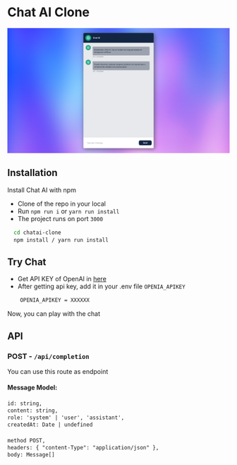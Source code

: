 # Chat AI Clone

![](./public/ChatAI.png)

## Installation   

Install Chat AI with npm

- Clone of the repo in your local
- Run `npm run i` or `yarn run install`
- The project runs on port `3000`


```bash
  cd chatai-clone
  npm install / yarn run install
```
    
## Try Chat

- Get API KEY of OpenAI in [here](https://platform.openai.com/playground)
- After getting api key, add it in your .env file `OPENIA_APIKEY`

```bash
    OPENIA_APIKEY = XXXXXX
```

Now, you can play with the chat

## API

### POST - `/api/completion`
You can use this route as endpoint

#### Message Model:
    id: string,   
    content: string,   
    role: 'system' | 'user', 'assistant',  
    createdAt: Date | undefined   
    

#### 
    method POST,  
    headers: { "content-Type": "application/json" }, 
    body: Message[]
